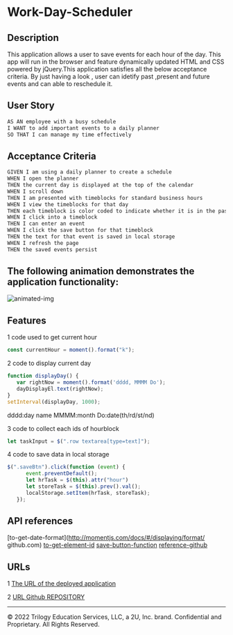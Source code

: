 #  Work-Day-Scheduler

## Description

This application  allows a user to save events for each hour of the day. This app will run in the browser and feature dynamically updated HTML and CSS powered by jQuery.This application satisfies all the below acceptance criteria. By just having a look , user can idetify past ,present and future events and can able to reschedule it.


## User Story

```md
AS AN employee with a busy schedule
I WANT to add important events to a daily planner
SO THAT I can manage my time effectively
```

## Acceptance Criteria

```md
GIVEN I am using a daily planner to create a schedule
WHEN I open the planner
THEN the current day is displayed at the top of the calendar
WHEN I scroll down
THEN I am presented with timeblocks for standard business hours
WHEN I view the timeblocks for that day
THEN each timeblock is color coded to indicate whether it is in the past, present, or future
WHEN I click into a timeblock
THEN I can enter an event
WHEN I click the save button for that timeblock
THEN the text for that event is saved in local storage
WHEN I refresh the page
THEN the saved events persist
```

## The following animation demonstrates the application functionality:

![animated-img](assets/workschedule.gif)
## Features
1 code used to get current hour
```javascript
const currentHour = moment().format("k");
```

2 code to display current day
```javascript
function displayDay() {
   var rightNow = moment().format('dddd, MMMM Do');
   dayDisplayEl.text(rightNow);
}
setInterval(displayDay, 1000);
```
dddd:day name
MMMM:month
Do:date(th/rd/st/nd)

3 code to collect each ids of hourblock
```javascript
let taskInput = $(".row textarea[type=text]");
```
4 code to save data in local storage
```javascript
$(".saveBtn").click(function (event) {
      event.preventDefault();
      let hrTask = $(this).attr("hour")      
      let storeTask = $(this).prev().val();  
      localStorage.setItem(hrTask, storeTask);
   });
```


## API references 

[to-get-date-format](http://momentjs.com/docs/#/displaying/format/
github.com)
[to-get-element-id](https://www.codegrepper.com/code-examples/javascript/jquery+get+id+value)
[save-button-function](https://stackoverflow.com/questions/32294678/localstorage-on-button-click-jquery)
[reference-github](https://githubhelp.com/BwayCarl/workday-scheduler)


## URLs
1 [The URL of the deployed application](https://programer122223.github.io/Work-day-Scheduler/)

2 [URL Github REPOSITORY](https://github.com/PROGRAMER122223/Work-day-Scheduler.git)
- - -
© 2022 Trilogy Education Services, LLC, a 2U, Inc. brand. Confidential and Proprietary. All Rights Reserved.
